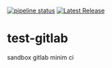 [![pipeline status](https://gitlab.com/j0hanj0han/test-gitlab/badges/main/pipeline.svg)](https://gitlab.com/j0hanj0han/test-gitlab/-/commits/main)
[![Latest Release](https://gitlab.com/j0hanj0han/test-gitlab/-/badges/release.svg)](https://gitlab.com/j0hanj0han/test-gitlab/-/releases)
# test-gitlab
sandbox gitlab
minim ci
